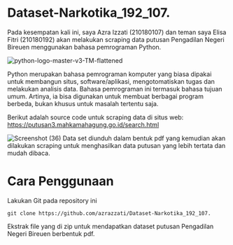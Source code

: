 # Dataset-Narkotika_192_107.
Pada kesempatan kali ini, saya Azra Izzati (210180107) dan teman saya Elisa Fitri (210180192) akan melakukan scraping data putusan Pengadilan Negeri Bireuen menggunakan bahasa pemrograman Python.

![python-logo-master-v3-TM-flattened](https://github.com/azrazzati/Dataset-Narkotika_192_107./assets/99396454/185a8846-4af9-4d44-88a6-23b8668b3c6b)

Python merupakan bahasa pemrograman komputer yang biasa dipakai untuk membangun situs, software/aplikasi, mengotomatiskan tugas dan melakukan analisis data. Bahasa pemrograman ini termasuk bahasa tujuan umum. Artinya, ia bisa digunakan untuk membuat berbagai program berbeda, bukan khusus untuk masalah tertentu saja.

Berikut adalah source code untuk scraping data di situs web: https://putusan3.mahkamahagung.go.id/search.html

![Screenshot (36)](https://github.com/azrazzati/Dataset-Narkotika_192_107./assets/99396454/1d896fc8-c580-43db-9782-2eae53ef2111)
Data set diunduh dalam bentuk pdf yang kemudian akan dilakukan scraping untuk menghasilkan data putusan yang lebih tertata dan mudah dibaca.

# Cara Penggunaan
Lakukan Git pada repository ini
```
git clone https://github.com/azrazzati/Dataset-Narkotika_192_107.
```
Ekstrak file yang di zip untuk mendapatkan dataset putusan Pengadilan Negeri Bireuen berbentuk pdf.

